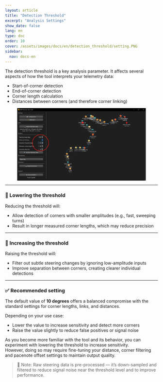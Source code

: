 ```yaml
---
layout: article
title: "Detection Threshold"
excerpt: "Analysis Settings"
show_date: false
lang: en
type: doc
order: 10
cover: /assets/images/docs/en/detection_threshold/setting.PNG
sidebar:
  nav: docs-en
---
```


The detection threshold is a key analysis parameter. It affects several aspects of how the tool interprets your telemetry data:

- Start-of-corner detection  
- End-of-corner detection  
- Corner length calculation  
- Distances between corners (and therefore corner linking)

<div class="cell cell--12 cell--md-6">
  <figure>
    <a data-gallery href="/assets/images/docs/en/detection_threshold/setting.PNG">
      <img src="/assets/images/docs/en/detection_threshold/setting.PNG" style="display: block; margin: 0 auto; max-width: 100%;" alt="Detection Threshold Setting" />
    </a>
  </figure>
</div>

---

### 🔽 Lowering the threshold

Reducing the threshold will:

- Allow detection of corners with smaller amplitudes (e.g., fast, sweeping turns)
- Result in longer measured corner lengths, which may reduce precision

---

### 🔼 Increasing the threshold

Raising the threshold will:

- Filter out subtle steering changes by ignoring low-amplitude inputs
- Improve separation between corners, creating clearer individual detections

---

### ✅ Recommended setting

The default value of **10 degrees** offers a balanced compromise with the standard settings for corner lengths, links, and distances.

Depending on your use case:

- Lower the value to increase sensitivity and detect more corners
- Raise the value slightly to reduce false positives or signal noise

As you become more familiar with the tool and its behavior, you can experiment with lowering the threshold to increase sensitivity.  
However, doing so may require fine-tuning your distance, corner filtering and pacenote offset settings to maintain output quality.

> 📌 Note: Raw steering data is pre-processed — it’s down-sampled and filtered to reduce signal noise near the threshold level and to improve performance.
